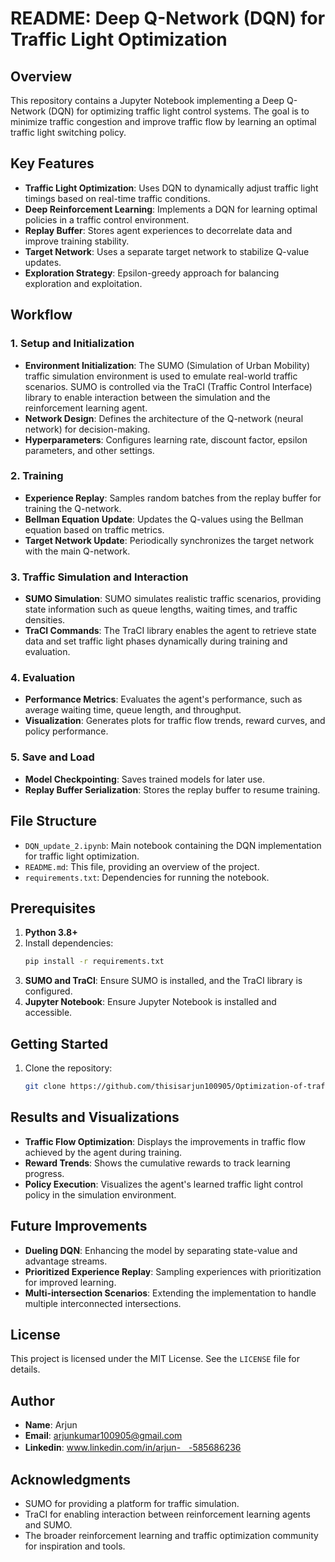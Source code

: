 # README: Deep Q-Network (DQN) for Traffic Light Optimization

## Overview
This repository contains a Jupyter Notebook implementing a Deep Q-Network (DQN) for optimizing traffic light control systems. The goal is to minimize traffic congestion and improve traffic flow by learning an optimal traffic light switching policy.

## Key Features
- **Traffic Light Optimization**: Uses DQN to dynamically adjust traffic light timings based on real-time traffic conditions.
- **Deep Reinforcement Learning**: Implements a DQN for learning optimal policies in a traffic control environment.
- **Replay Buffer**: Stores agent experiences to decorrelate data and improve training stability.
- **Target Network**: Uses a separate target network to stabilize Q-value updates.
- **Exploration Strategy**: Epsilon-greedy approach for balancing exploration and exploitation.

## Workflow
### 1. Setup and Initialization
- **Environment Initialization**: The SUMO (Simulation of Urban Mobility) traffic simulation environment is used to emulate real-world traffic scenarios. SUMO is controlled via the TraCI (Traffic Control Interface) library to enable interaction between the simulation and the reinforcement learning agent.
- **Network Design**: Defines the architecture of the Q-network (neural network) for decision-making.
- **Hyperparameters**: Configures learning rate, discount factor, epsilon parameters, and other settings.

### 2. Training
- **Experience Replay**: Samples random batches from the replay buffer for training the Q-network.
- **Bellman Equation Update**: Updates the Q-values using the Bellman equation based on traffic metrics.
- **Target Network Update**: Periodically synchronizes the target network with the main Q-network.

### 3. Traffic Simulation and Interaction
- **SUMO Simulation**: SUMO simulates realistic traffic scenarios, providing state information such as queue lengths, waiting times, and traffic densities.
- **TraCI Commands**: The TraCI library enables the agent to retrieve state data and set traffic light phases dynamically during training and evaluation.

### 4. Evaluation
- **Performance Metrics**: Evaluates the agent's performance, such as average waiting time, queue length, and throughput.
- **Visualization**: Generates plots for traffic flow trends, reward curves, and policy performance.

### 5. Save and Load
- **Model Checkpointing**: Saves trained models for later use.
- **Replay Buffer Serialization**: Stores the replay buffer to resume training.

## File Structure
- `DQN_update_2.ipynb`: Main notebook containing the DQN implementation for traffic light optimization.
- `README.md`: This file, providing an overview of the project.
- `requirements.txt`: Dependencies for running the notebook.

## Prerequisites
1. **Python 3.8+**
2. Install dependencies:
   ```bash
   pip install -r requirements.txt
   ```
3. **SUMO and TraCI**: Ensure SUMO is installed, and the TraCI library is configured.
4. **Jupyter Notebook**: Ensure Jupyter Notebook is installed and accessible.

## Getting Started
1. Clone the repository:
   ```bash
   git clone https://github.com/thisisarjun100905/Optimization-of-traffic-signal-light-system
   ```

## Results and Visualizations
- **Traffic Flow Optimization**: Displays the improvements in traffic flow achieved by the agent during training.
- **Reward Trends**: Shows the cumulative rewards to track learning progress.
- **Policy Execution**: Visualizes the agent's learned traffic light control policy in the simulation environment.

## Future Improvements
- **Dueling DQN**: Enhancing the model by separating state-value and advantage streams.
- **Prioritized Experience Replay**: Sampling experiences with prioritization for improved learning.
- **Multi-intersection Scenarios**: Extending the implementation to handle multiple interconnected intersections.

## License
This project is licensed under the MIT License. See the `LICENSE` file for details.

## Author
- **Name**: Arjun
- **Email**: arjunkumar100905@gmail.com
- **Linkedin**: www.linkedin.com/in/arjun-ㅤ-585686236

## Acknowledgments
- SUMO for providing a platform for traffic simulation.
- TraCI for enabling interaction between reinforcement learning agents and SUMO.
- The broader reinforcement learning and traffic optimization community for inspiration and tools.

